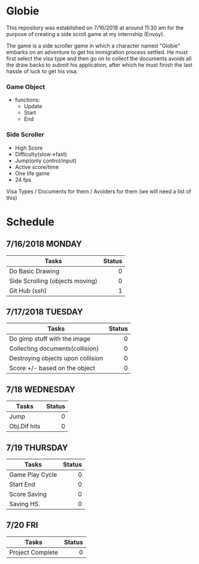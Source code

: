 # Globie
This repository was established on 7/16/2018 at around 11:30 am for the purpose of creating a side scroll game at my internship (Envoy).

The game is a side scroller game in which a character named "Globie" embarks on an adventure to get his immigration process settled. He must first select the visa type and then go on to collect the documents avoids all the draw backs to submit his application, after which he must finish the last hassle of luck to get his visa.



### Game Object
* functions:
	* Update
	* Start
	* End

### Side Scroller
* High Score
* Difficulty(slow->fast)
* Jump(only control/input)
* Active score/time
* One life game
* 24 fps


Visa Types / Documents for them / Avoiders for them (we will need a list of this)




# Schedule

## 7/16/2018 MONDAY   
| Tasks | Status |
| -------- | -------:|
| Do Basic Drawing                      |    0         |
| Side Scrolling (objects moving)       |    0         |
| Git Hub (ssh)                         |    1         |


## 7/17/2018 TUESDAY
| Tasks | Status |
| -------- | -------:|
| Do gimp stuff with the image          |    0         |
| Collecting documents(collision)       |    0         |
| Destroying objects upon collision     |    0         |
| Score +/- based on the object         |    0         |


## 7/18    WEDNESDAY
| Tasks | Status |
| -------- | -------:|
| Jump                                  |    0         |
| Obj.Dif hits<y>                       |    0         |


## 7/19   THURSDAY   
| Tasks | Status |
| -------- | -------:|
|  Game Play Cycle                       |     0        |
|  Start End                             |     0        |
|  Score Saving                          |     0        |
|      Saving HS.                        |     0        |


## 7/20 FRI  
| Tasks | Status |
| -------- | -------:|
| Project Complete                       |     0        |
